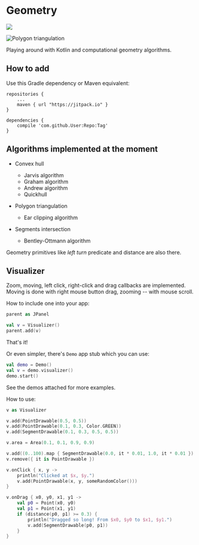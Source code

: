 Geometry
===
[![](https://jitpack.io/v/h0tk3y/geometry.svg)](https://jitpack.io/#h0tk3y/geometry)

![Polygon triangulation](https://dl.dropboxusercontent.com/s/rkyjjkfdit00rd9/Capture_K_tr.JPG)

Playing around with Kotlin and computational geometry algorithms.

How to add
---

Use this Gradle dependency or Maven equivalent:
```	   
repositories {
    ...
    maven { url "https://jitpack.io" }
}

dependencies {
    compile 'com.github.User:Repo:Tag'
}
```

Algorithms implemented at the moment
---
* Convex hull
  * Jarvis algorithm
  * Graham algorithm
  * Andrew algorithm
  * Quickhull

* Polygon triangulation
  * Ear clipping algorithm

* Segments intersection
  * Bentley-Ottmann algorithm

Geometry primitives like _left turn_ predicate and distance are also there.

Visualizer
---
Zoom, moving, left click, right-click and drag callbacks are implemented.
Moving is done with right mouse button drag, zooming -- with mouse scroll.

How to include one into your app:
```kotlin
parent as JPanel

val v = Visualizer()
parent.add(v)
```
That's it!

Or even simpler, there's `Demo` app stub which you can use:
```kotlin
val demo = Demo()
val v = demo.visualizer()
demo.start()
```
See the demos attached for more examples.

How to use:
```kotlin
v as Visualizer

v.add(PointDrawable(0.5, 0.5))
v.add(PointDrawable(0.1, 0.3, Color.GREEN))
v.add(SegmentDrawable(0.1, 0.3, 0.5, 0.5))

v.area = Area(0.1, 0.1, 0.9, 0.9)

v.add((0..100).map { SegmentDrawable(0.0, it * 0.01, 1.0, it * 0.01 })
v.remove({ it is PointDrawable })

v.onClick { x, y ->
    println("Clicked at $x, $y.")
    v.add(PointDrawable(x, y, someRandomColor()))
}

v.onDrag { x0, y0, x1, y1 ->
    val p0 = Point(x0, y0)
    val p1 = Point(x1, y1)
    if (distance(p0, p1) >= 0.3) {
        println("Dragged so long! From $x0, $y0 to $x1, $y1.")
        v.add(SegmentDrawable(p0, p1))
    }
}
```

